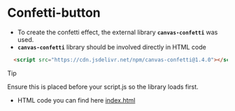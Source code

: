 # Confetti-button

- To create the confetti effect, the external library **`canvas-confetti`** was used.
- **`canvas-confetti`** library should be involved directly in HTML code

``` html
  <script src="https://cdn.jsdelivr.net/npm/canvas-confetti@1.4.0"></script>
```
> [!TIP]
> Ensure this is placed before your script.js so the library loads first.

- HTML code you can find here [index.html]()
